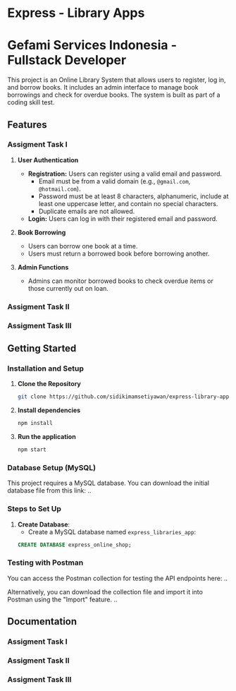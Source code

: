 # Express - Library Apps
# Gefami Services Indonesia - Fullstack Developer

This project is an Online Library System that allows users to register, log in, and borrow books. It includes an admin interface to manage book borrowings and check for overdue books. The system is built as part of a coding skill test.

## Features
### Assigment Task I
1. **User Authentication**
   - **Registration:** Users can register using a valid email and password. 
     - Email must be from a valid domain (e.g., `@gmail.com`, `@hotmail.com`).
     - Password must be at least 8 characters, alphanumeric, include at least one uppercase letter, and contain no special characters.
     - Duplicate emails are not allowed.
   - **Login:** Users can log in with their registered email and password.

2. **Book Borrowing**
   - Users can borrow one book at a time. 
   - Users must return a borrowed book before borrowing another.

3. **Admin Functions**
   - Admins can monitor borrowed books to check overdue items or those currently out on loan.
### Assigment Task II
### Assigment Task III

## Getting Started
### Installation and Setup

1. **Clone the Repository**
    ```bash
    git clone https://github.com/sidikimamsetiyawan/express-library-app.git
    ```
2. **Install dependencies**
    ```bash
    npm install
    ```

3. **Run the application**
    ```bash
    npm start
    ```

### Database Setup (MySQL)

This project requires a MySQL database. You can download the initial database file from this link: ..

### Steps to Set Up

1. **Create Database**: 
   - Create a MySQL database named `express_libraries_app`:
   ```sql
   CREATE DATABASE express_online_shop;

### Testing with Postman

You can access the Postman collection for testing the API endpoints here: ..

Alternatively, you can download the collection file and import it into Postman using the "Import" feature. ..

## Documentation
### Assigment Task I
### Assigment Task II
### Assigment Task III
